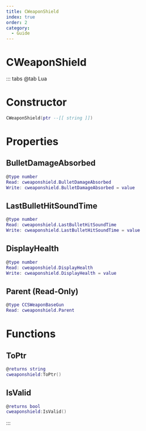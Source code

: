 ```yaml
---
title: CWeaponShield
index: true
order: 2
category:
  - Guide
---
```


# CWeaponShield

::: tabs
@tab Lua
# Constructor
```lua
CWeaponShield(ptr --[[ string ]])
```
# Properties
## BulletDamageAbsorbed 
```lua
@type number
Read: cweaponshield.BulletDamageAbsorbed
Write: cweaponshield.BulletDamageAbsorbed = value
```
## LastBulletHitSoundTime 
```lua
@type number
Read: cweaponshield.LastBulletHitSoundTime
Write: cweaponshield.LastBulletHitSoundTime = value
```
## DisplayHealth 
```lua
@type number
Read: cweaponshield.DisplayHealth
Write: cweaponshield.DisplayHealth = value
```
## Parent (Read-Only)
```lua
@type CCSWeaponBaseGun
Read: cweaponshield.Parent
```
# Functions
## ToPtr
```lua
@returns string
cweaponshield:ToPtr()
```
## IsValid
```lua
@returns bool
cweaponshield:IsValid()
```

:::